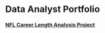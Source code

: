 # Data Analyst Portfolio

### [NFL Career Length Analysis Project](https://github.com/alexrdeacon/Data-Analyst-Portfolio/tree/main/NFL%20Career%20Length%20Analysis)
